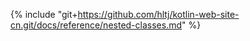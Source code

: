 {% include "git+https://github.com/hltj/kotlin-web-site-cn.git/docs/reference/nested-classes.md" %}
